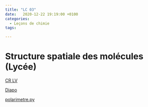 ```yaml
---
title: "LC 03"
date:   2020-12-22 19:19:00 +0100
categories:
  - Leçons de chimie
tags:

---
```

# Structure spatiale des molécules (Lycée)

[CR LV](/assets/pdf/LC03.pdf)

<object class="pdf fitvidsignore" data="/assets/pdf/LC03.pdf" type="application/pdf"></object>

<a href="/assets/pptx/LC03.pptx" download>Diapo</a>

<a href="/assets/python/poalrimetre.py" download>polarimetre.py</a> 
